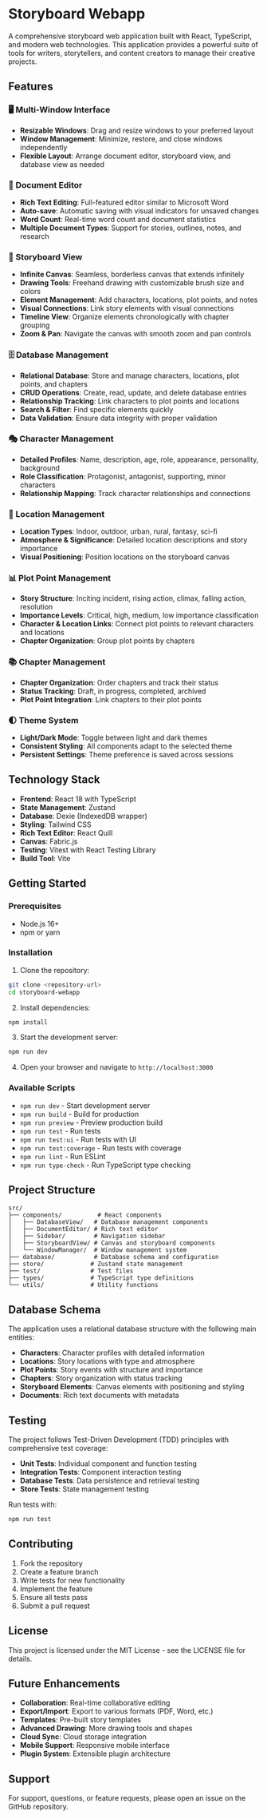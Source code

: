 # Storyboard Webapp

A comprehensive storyboard web application built with React, TypeScript, and modern web technologies. This application provides a powerful suite of tools for writers, storytellers, and content creators to manage their creative projects.

## Features

### 🖥️ Multi-Window Interface
- **Resizable Windows**: Drag and resize windows to your preferred layout
- **Window Management**: Minimize, restore, and close windows independently
- **Flexible Layout**: Arrange document editor, storyboard view, and database view as needed

### 📝 Document Editor
- **Rich Text Editing**: Full-featured editor similar to Microsoft Word
- **Auto-save**: Automatic saving with visual indicators for unsaved changes
- **Word Count**: Real-time word count and document statistics
- **Multiple Document Types**: Support for stories, outlines, notes, and research

### 🎨 Storyboard View
- **Infinite Canvas**: Seamless, borderless canvas that extends infinitely
- **Drawing Tools**: Freehand drawing with customizable brush size and colors
- **Element Management**: Add characters, locations, plot points, and notes
- **Visual Connections**: Link story elements with visual connections
- **Timeline View**: Organize elements chronologically with chapter grouping
- **Zoom & Pan**: Navigate the canvas with smooth zoom and pan controls

### 🗄️ Database Management
- **Relational Database**: Store and manage characters, locations, plot points, and chapters
- **CRUD Operations**: Create, read, update, and delete database entries
- **Relationship Tracking**: Link characters to plot points and locations
- **Search & Filter**: Find specific elements quickly
- **Data Validation**: Ensure data integrity with proper validation

### 🎭 Character Management
- **Detailed Profiles**: Name, description, age, role, appearance, personality, background
- **Role Classification**: Protagonist, antagonist, supporting, minor characters
- **Relationship Mapping**: Track character relationships and connections

### 📍 Location Management
- **Location Types**: Indoor, outdoor, urban, rural, fantasy, sci-fi
- **Atmosphere & Significance**: Detailed location descriptions and story importance
- **Visual Positioning**: Position locations on the storyboard canvas

### 📊 Plot Point Management
- **Story Structure**: Inciting incident, rising action, climax, falling action, resolution
- **Importance Levels**: Critical, high, medium, low importance classification
- **Character & Location Links**: Connect plot points to relevant characters and locations
- **Chapter Organization**: Group plot points by chapters

### 📚 Chapter Management
- **Chapter Organization**: Order chapters and track their status
- **Status Tracking**: Draft, in progress, completed, archived
- **Plot Point Integration**: Link chapters to their plot points

### 🌓 Theme System
- **Light/Dark Mode**: Toggle between light and dark themes
- **Consistent Styling**: All components adapt to the selected theme
- **Persistent Settings**: Theme preference is saved across sessions

## Technology Stack

- **Frontend**: React 18 with TypeScript
- **State Management**: Zustand
- **Database**: Dexie (IndexedDB wrapper)
- **Styling**: Tailwind CSS
- **Rich Text Editor**: React Quill
- **Canvas**: Fabric.js
- **Testing**: Vitest with React Testing Library
- **Build Tool**: Vite

## Getting Started

### Prerequisites
- Node.js 16+ 
- npm or yarn

### Installation

1. Clone the repository:
```bash
git clone <repository-url>
cd storyboard-webapp
```

2. Install dependencies:
```bash
npm install
```

3. Start the development server:
```bash
npm run dev
```

4. Open your browser and navigate to `http://localhost:3000`

### Available Scripts

- `npm run dev` - Start development server
- `npm run build` - Build for production
- `npm run preview` - Preview production build
- `npm run test` - Run tests
- `npm run test:ui` - Run tests with UI
- `npm run test:coverage` - Run tests with coverage
- `npm run lint` - Run ESLint
- `npm run type-check` - Run TypeScript type checking

## Project Structure

```
src/
├── components/          # React components
│   ├── DatabaseView/   # Database management components
│   ├── DocumentEditor/ # Rich text editor
│   ├── Sidebar/        # Navigation sidebar
│   ├── StoryboardView/ # Canvas and storyboard components
│   └── WindowManager/  # Window management system
├── database/           # Database schema and configuration
├── store/             # Zustand state management
├── test/              # Test files
├── types/             # TypeScript type definitions
└── utils/             # Utility functions
```

## Database Schema

The application uses a relational database structure with the following main entities:

- **Characters**: Character profiles with detailed information
- **Locations**: Story locations with type and atmosphere
- **Plot Points**: Story events with structure and importance
- **Chapters**: Story organization with status tracking
- **Storyboard Elements**: Canvas elements with positioning and styling
- **Documents**: Rich text documents with metadata

## Testing

The project follows Test-Driven Development (TDD) principles with comprehensive test coverage:

- **Unit Tests**: Individual component and function testing
- **Integration Tests**: Component interaction testing
- **Database Tests**: Data persistence and retrieval testing
- **Store Tests**: State management testing

Run tests with:
```bash
npm run test
```

## Contributing

1. Fork the repository
2. Create a feature branch
3. Write tests for new functionality
4. Implement the feature
5. Ensure all tests pass
6. Submit a pull request

## License

This project is licensed under the MIT License - see the LICENSE file for details.

## Future Enhancements

- **Collaboration**: Real-time collaborative editing
- **Export/Import**: Export to various formats (PDF, Word, etc.)
- **Templates**: Pre-built story templates
- **Advanced Drawing**: More drawing tools and shapes
- **Cloud Sync**: Cloud storage integration
- **Mobile Support**: Responsive mobile interface
- **Plugin System**: Extensible plugin architecture

## Support

For support, questions, or feature requests, please open an issue on the GitHub repository.
